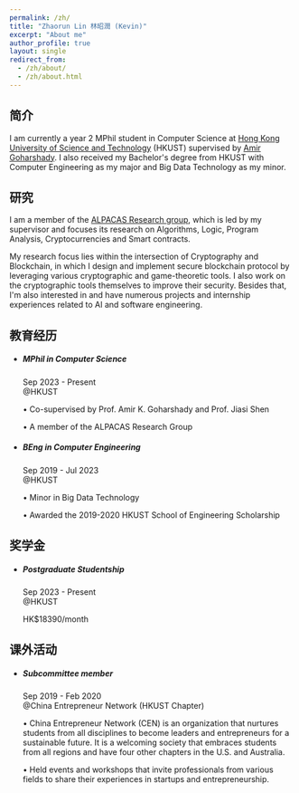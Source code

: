 ```yaml
---
permalink: /zh/
title: "Zhaorun Lin 林昭潤 (Kevin)"
excerpt: "About me"
author_profile: true
layout: single
redirect_from: 
  - /zh/about/
  - /zh/about.html
---
```


## 简介
I am currently a year 2 MPhil student in Computer Science at [Hong Kong University of Science and Technology](https://hkust.edu.hk) (HKUST) supervised by [Amir Goharshady](https://amir.goharshady.com). I also received my Bachelor's degree from HKUST with Computer Engineering as my major and Big Data Technology as my minor.

## 研究
I am a member of the [ALPACAS Research group](https://amir.goharshady.com/group), which is led by my supervisor and focuses its research on Algorithms, Logic, Program Analysis, Cryptocurrencies and Smart contracts.

My research focus lies within the intersection of Cryptography and Blockchain, in which I design and implement secure blockchain protocol by leveraging various cryptographic and game-theoretic tools. I also work on the cryptographic tools themselves to improve their security. Besides that, I'm also interested in and have numerous projects and internship experiences related to AI and software engineering.

<link rel="stylesheet" type="text/css" href="/assets/css/mystyle.css">
<link rel="stylesheet" href="https://cdnjs.cloudflare.com/ajax/libs/font-awesome/4.7.0/css/font-awesome.min.css">

<section class="section gray-bg" id="resume">
  <div class="container">
    <div>
      <div class="section-title">
        <h2>教育经历</h2>
      </div>
    </div>
    <div>
      <div class="resume-box">
        <ul>
          <li>
            <div class="icon">
              <!-- <i class="fas fa-user-graduate"></i> -->
              <i class="fas fa-dot-circle"></i>
            </div>
            <h5>MPhil in Computer Science</h5>
            <span class="time">Sep 2023 - Present</span>
            <div class="place">@HKUST</div>
            <p>&#x2022; Co-supervised by Prof. Amir K. Goharshady and Prof. Jiasi Shen</p>
            <p>&#x2022; A member of the ALPACAS Research Group</p> 
          </li>
          <li>
            <div class="icon">
              <!-- <i class="fas fa-user-graduate"></i> -->
              <i class="fas fa-dot-circle"></i>
            </div>
            <h5>BEng in Computer Engineering</h5>
            <span class="time">Sep 2019 - Jul 2023</span>
            <div class="place">@HKUST</div>
            <p>&#x2022; Minor in Big Data Technology</p>
            <p>&#x2022; Awarded the 2019-2020 HKUST School of Engineering Scholarship</p>
          </li>
        </ul>
      </div>
    </div>
  </div>
</section>

<!-- Fellowships -->
<section class="section gray-bg" id="resume">
  <div class="container">
    <div>
      <div class="section-title">
        <h2>奖学金</h2>
      </div>
    </div>
    <div>
      <div class="resume-box">
        <ul>
          <li>
            <div class="icon">
              <!-- <i class="fas fa-dollar-sign"></i> -->
              <i class="fas fa-dot-circle"></i>
            </div>
            <h5>Postgraduate Studentship</h5>
            <span class="time">Sep 2023 - Present</span>
            <div class="place">@HKUST</div>
            <p>HK$18390/month</p>
          </li>
        </ul>
      </div>
    </div>
  </div>
</section>

<!-- Extracurricular activities -->
<section class="section gray-bg" id="resume">
  <div class="container">
    <div>
      <div class="section-title">
        <h2>课外活动</h2>
      </div>
    </div>
    <div>
      <div class="resume-box">
        <ul>
          <li>
            <div class="icon">
              <!-- <i class="fa fa-globe"></i> -->
              <i class="fas fa-dot-circle"></i>
            </div>
            <h5>Subcommittee member</h5>
            <span class="time">Sep 2019 - Feb 2020</span>
            <div class="place">@China Entrepreneur Network (HKUST Chapter)</div>
            <p>&#x2022; China Entrepreneur Network (CEN) is an organization that nurtures students from all disciplines to become leaders and entrepreneurs for a sustainable future. It is a welcoming society that embraces students from all regions and have four other chapters in the U.S. and Australia.</p>
            <p>&#x2022; Held events and workshops that invite professionals from various fields to share their experiences in startups and entrepreneurship.</p>
          </li>
        </ul>
      </div>
    </div>
  </div>
</section>
